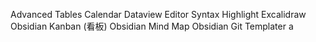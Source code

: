 Advanced Tables
Calendar
Dataview
Editor Syntax Highlight
Excalidraw
Obsidian Kanban (看板)
Obsidian Mind Map
Obsidian Git
Templater
a